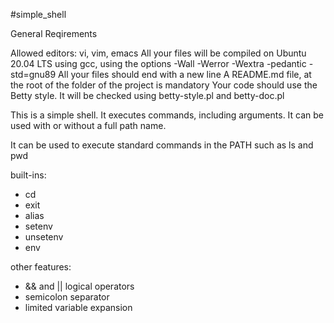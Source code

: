 #simple_shell

General Reqirements


Allowed editors: vi, vim, emacs
All your files will be compiled on Ubuntu 20.04 LTS using gcc, using the options -Wall -Werror -Wextra -pedantic -std=gnu89
All your files should end with a new line
A README.md file, at the root of the folder of the project is mandatory
Your code should use the Betty style. It will be checked using betty-style.pl and betty-doc.pl

This is a simple shell. It executes commands, including arguments.
It can be used with or without a full path name.

It can be used to execute standard commands in the PATH such as ls and pwd

built-ins:
* cd
* exit
* alias
* setenv
* unsetenv
* env

other features:
* && and || logical operators
* semicolon separator
* limited variable expansion